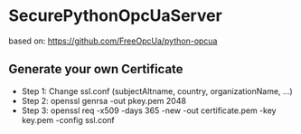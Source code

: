 # SecurePythonOpcUaServer
based on: https://github.com/FreeOpcUa/python-opcua

## Generate your own Certificate

* Step 1: Change ssl.conf (subjectAltname, country, organizationName, ...)
* Step 2: openssl genrsa -out pkey.pem 2048
* Step 3: openssl req -x509 -days 365 -new -out certificate.pem -key key.pem -config ssl.conf
